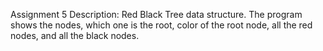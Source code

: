 Assignment 5 Description: Red Black Tree data structure. The program shows the nodes, which one is the root, color of the root node, all the red nodes, and all the black nodes.

